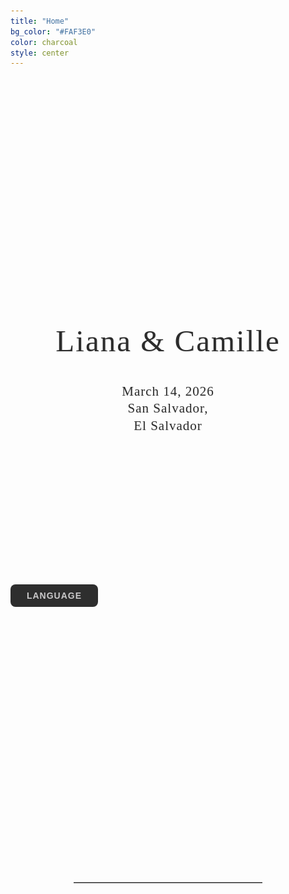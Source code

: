 ```yaml
---
title: "Home"
bg_color: "#FAF3E0"
color: charcoal
style: center
---
```



<!-- photo of us -->
<div style="
  width: 100%;
  aspect-ratio: 1.5;
  background: url('/assets/img/us_croatia.jpg') no-repeat center center;
  background-size: cover;
  border-radius: 8px;
"></div>

<!-- "Liana & Camille" -->
<div style="
  text-align: center;
  margin: 60px 20px 40px 20px;
  font-family: 'Playfair Display', serif;
  font-size: clamp(2em, 6vw, 3.5em);
  color: #2C2C2C;
  letter-spacing: 2px;
  line-height: 1.1;
  text-shadow: 1px 1px 2px rgba(0,0,0,0.1);
  white-space: nowrap;
  overflow: hidden;
  text-overflow: ellipsis;
">
  Liana & Camille
</div>

<!-- Date & Location -->
<div style="
  text-align: center;
  margin: 0 20px 40px 20px;
  font-family: 'Playfair Display', serif;
  font-size: 1.5em;                           
  color: #2C2C2C;                          
  letter-spacing: 1px;
  line-height: 1.3;
  text-shadow: 0.5px 0.5px 1px rgba(0,0,0,0.1);
">
  March 14, 2026 <br>
  San Salvador,<br>El Salvador
</div>

<!-- Language Selector -->
<div class="language-switcher" style="text-align:center; margin:200px 0; position:relative; display:inline-block;">
  
  <!-- Main Button -->
  <button onclick="toggleLangMenu()">
    Language
  </button>

<!-- Dropdown Menu -->
<div id="langMenu" style="
  display:none;
  position:absolute;
  top:110%;
  left:50%;
  transform:translateX(-50%);
  background:#FAF3E0;
  border:2px solid #2C2C2C;
  border-radius:12px;
  padding:10px;
  box-shadow: 0 6px 12px rgba(0,0,0,0.12);
  text-align:center;
  z-index:999;
">
  <a href="https://liana-y-camille.github.io" style="display:block; margin-bottom:12px;">
    <img src="/assets/img/flag_en.png" alt="English">
  </a>
  <a href="https://liana-y-camille.github.io/fr/" style="display:block; margin-bottom:12px;">
    <img src="/assets/img/flag_fr.png" alt="Français">
  </a>
  <a href="https://liana-y-camille.github.io/esp/" style="display:block; margin-bottom:0;">
    <img src="/assets/img/flag_es.png" alt="Español">
  </a>
</div>


</div>

<!-- Language Dropdown Script -->
<script>
function toggleLangMenu() {
  const menu = document.getElementById("langMenu");
  menu.style.display = (menu.style.display === "block") ? "none" : "block";
}

document.addEventListener("click", function(event) {
  const menu = document.getElementById("langMenu");
  const button = event.target.closest("button");
  if (!menu.contains(event.target) && !button) {
    menu.style.display = "none";
  }
});
</script>

<!-- Language Switcher Styling -->
<style>
.language-switcher button {
  display: inline-block;
  min-width: 140px;
  padding: 10px 18px;
  border-radius: 8px;
  border: 0;
  background: #2E2E2E;
  color: #CAC9CA;
  font-family: 'Raleway', sans-serif;
  font-size: 1em;
  font-weight: 600;
  text-transform: uppercase;
  letter-spacing: 1px;
  cursor: pointer;
  transition: background 0.2s ease, transform 0.18s ease;
}

.language-switcher button:hover {
  background: #494949;
  transform: translateY(-2px);
}

#langMenu {
  display: none;
  position: absolute;
  top: 110%;
  left: 50%;
  transform: translateX(-50%);
  background: #2C2C2C;
  padding: 6px 10px;
  text-align: center;
  border-radius: 0;
  z-index: 999;
}

#langMenu a img {
  width: 32px;
  height: auto;
  margin: 0 5px;
  border: 1px solid #FAF3E0;
  border-radius: 4px;
}

#langMenu a:hover img {
  transform: translateY(-2px);
  transition: transform 0.18s ease;
}
</style>

<div style="margin-top: 240px;"></div>
<hr style="border: none; border-top: 1px solid #aaa; margin: 40px auto; width: 60%;">
